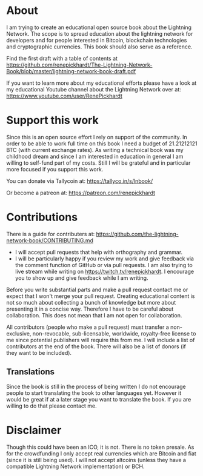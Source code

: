 # About
I am trying to create an educational open source book about the Lightning Network.
The scope is to spread education about the lightning network for developers and for people interested in Bitcoin, blockchain technologies and cryptographic currencies.
This book should also serve as a reference.

Find the first draft with a table of contents at https://github.com/renepickhardt/The-Lightning-Network-Book/blob/master/lightning-network-book-draft.pdf

If you want to learn more about my educational efforts please have a look at my educational Youtube channel about the Lightning Network over at: https://www.youtube.com/user/RenePickhardt

# Support this work
Since this is an open source effort I rely on support of the community. In order to be able to work full time on this book I need a budget of 21.21212121 BTC (with current exchange rates). As writing a technical book was my childhood dream and since I am interested in education in general I am willing to self-fund part of my costs. Still I will be grateful and in particular more focused if you support this work.

You can donate via Tallycoin at: https://tallyco.in/s/lnbook/

Or become a patreon at:  https://patreon.com/renepickhardt

# Contributions

There is a guide for contributers at: https://github.com/the-lightning-network-book/CONTRIBUTING.md

* I will accept pull requests that help with orthography and grammar.
* I will be particularly happy if you review my work and give feedback via the comment function of GitHub or via pull requests.
I am also trying to live stream while writing on https://twitch.tv/renepickhardt.
I encourage you to show up and give feedback while I am writing. 

Before you write substantial parts and make a pull request contact me or expect that I won't merge your pull request. Creating educational content is not so much about collecting a bunch of knowledge but more about presenting it in a concise way.
Therefore I have to be careful about collaboration. This does not mean that I am not open for collaboration.

All contributors (people who make a pull request) must transfer a non-exclusive, non-revocable, sub-licensable, worldwide, royalty-free license to me since potential publishers will require this from me. I will include a list of contributors at the end of the book. There will also be a list of donors (if they want to be included).

## Translations
Since the book is still in the process of being written I do not encourage people to start translating the book to other languages yet. However it would be great if at a later stage you want to translate the book. If you are willing to do that please contact me. 

# Disclaimer
Though this could have been an ICO, it is not. There is no token presale. As for the crowdfunding I only accept real currencies which are Bitcoin and fiat (since it is still being used). I will not accept altcoins (unless they have a compatible Lightning Network implementation) or BCH.
